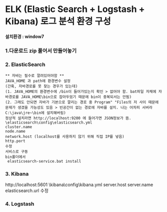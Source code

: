 # ELK (Elastic Search + Logstash + Kibana) 로그 분석 환경 구성

#### 설치환경 : window7

### 1.다운로드 zip 풀어서 만들어놓기
### 2. ElasticSearch
    ** 자바는 필수로 깔려있어야함 **
    JAVA_HOME 과 path에 환경변수 설정
    (간혹, 자바경로를 못 찾는 경우가 있는데)
    (1. JAVA_HOME의 환경변수에 /bin이 들어가있는지 확인 > 없어야 함. bat파일 자체에 자바경로를 JAVA_HOME\bin으로 잡아두었기 때문에 bin이 중복되서는 안됨)
    (2. 그래도 안되면 자바가 기본으로 깔리는 경로 중 Program" "Files의 저 사이 때문에 문제가 생겼을 가능성도 있음 > 빈공간이 없는 경로에 자바를 설치. 나는 어차피 서버라 C:\java\jre~\bin에 설치해버림)
    정상적 설치라면 http://localhost:9200 에 들어가면 JSON정보가 뜸.
    \elasticsearch\config\elasticsearch.yml
    cluster.name
    node.name
    network.host (localhost를 사용하지 않기 위해 직접 IP를 넣음)
    http.port
    수정
    서비스로 구동
    bin폴더에서
     elasticsearch-service.bat install
     
### 3. Kibana
   http://localhost:5601
   \kibana\config\kibana.yml
   server.host
   server.name
   elasticsearch.url
   수정

### 4. Logstash
